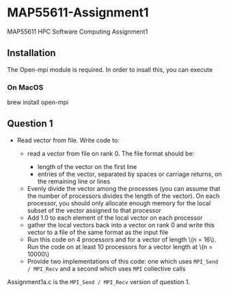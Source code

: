 # MAP55611-Assignment1
MAP55611 HPC Software Computing Assignment1


## Installation
The Open-mpi module is required.
In order to insall this, you can execute 
### On MacOS
brew install open-mpi


## Question 1
<ul>
    <li>Read vector from file. Write code to:</li>
    <ul>
        <li>read a vector from file on rank 0. The file format should be:</li>
        <ul>
            <li>length of the vector on the first line</li>
            <li>entries of the vector, separated by spaces or carriage returns, on the remaining line or lines</li>
        </ul>
        <li>Evenly divide the vector among the processes (you can assume that the number of processors divides the length of the vector). On each processor, you should only allocate enough memory for the local subset of the vector assigned to that processor</li>
        <li>Add 1.0 to each element of the local vector on each processor</li>
        <li>gather the local vectors back into a vector on rank 0 and write this vector to a file of the same format as the input file</li>
        <li>Run this code on 4 processors and for a vector of length \(n = 16\). Run the code on at least 10 processors for a vector length at \(n = 10000\)</li>
        <li>Provide two implementations of this code: one which uses <code>MPI_Send / MPI_Recv</code> and a second which uses <code>MPI</code> collective calls</li>
    </ul>
</ul>
Assignment1a.c is the <code>MPI_Send / MPI_Recv</code> version of question 1.
